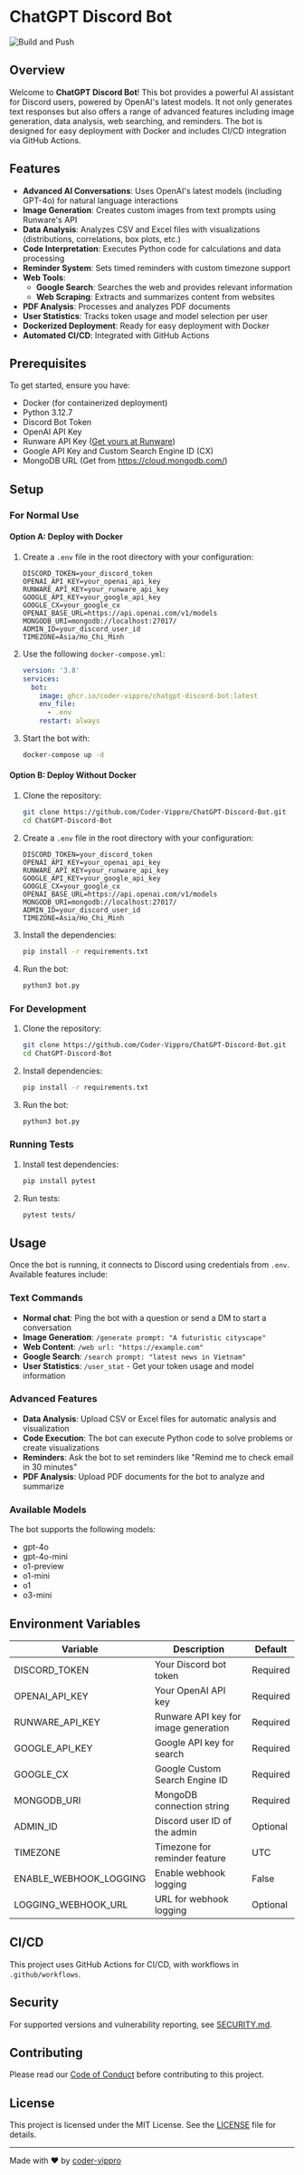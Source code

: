 # ChatGPT Discord Bot
![Build and Push](https://github.com/coder-vippro/ChatGPT-Discord-Bot/actions/workflows/main.yml/badge.svg)

## Overview
Welcome to **ChatGPT Discord Bot**! This bot provides a powerful AI assistant for Discord users, powered by OpenAI's latest models. It not only generates text responses but also offers a range of advanced features including image generation, data analysis, web searching, and reminders. The bot is designed for easy deployment with Docker and includes CI/CD integration via GitHub Actions.

## Features
- **Advanced AI Conversations**: Uses OpenAI's latest models (including GPT-4o) for natural language interactions
- **Image Generation**: Creates custom images from text prompts using Runware's API
- **Data Analysis**: Analyzes CSV and Excel files with visualizations (distributions, correlations, box plots, etc.)
- **Code Interpretation**: Executes Python code for calculations and data processing
- **Reminder System**: Sets timed reminders with custom timezone support
- **Web Tools**:
  - **Google Search**: Searches the web and provides relevant information
  - **Web Scraping**: Extracts and summarizes content from websites
- **PDF Analysis**: Processes and analyzes PDF documents
- **User Statistics**: Tracks token usage and model selection per user
- **Dockerized Deployment**: Ready for easy deployment with Docker
- **Automated CI/CD**: Integrated with GitHub Actions

## Prerequisites
To get started, ensure you have:
- Docker (for containerized deployment)
- Python 3.12.7
- Discord Bot Token
- OpenAI API Key
- Runware API Key ([Get yours at Runware](https://runware.ai/))
- Google API Key and Custom Search Engine ID (CX)
- MongoDB URL (Get from https://cloud.mongodb.com/)

## Setup
### For Normal Use
#### Option A: Deploy with Docker
1. Create a `.env` file in the root directory with your configuration:
   ```properties
   DISCORD_TOKEN=your_discord_token
   OPENAI_API_KEY=your_openai_api_key
   RUNWARE_API_KEY=your_runware_api_key
   GOOGLE_API_KEY=your_google_api_key
   GOOGLE_CX=your_google_cx
   OPENAI_BASE_URL=https://api.openai.com/v1/models
   MONGODB_URI=mongodb://localhost:27017/
   ADMIN_ID=your_discord_user_id
   TIMEZONE=Asia/Ho_Chi_Minh
   ```

2. Use the following `docker-compose.yml`:
   ```yaml
   version: '3.8'
   services:
     bot:
       image: ghcr.io/coder-vippro/chatgpt-discord-bot:latest
       env_file:
         - .env
       restart: always
   ```

3. Start the bot with:
   ```bash
   docker-compose up -d
   ```

#### Option B: Deploy Without Docker
1. Clone the repository:
   ```bash
   git clone https://github.com/Coder-Vippro/ChatGPT-Discord-Bot.git
   cd ChatGPT-Discord-Bot
   ```

2. Create a `.env` file in the root directory with your configuration:
   ```properties
   DISCORD_TOKEN=your_discord_token
   OPENAI_API_KEY=your_openai_api_key
   RUNWARE_API_KEY=your_runware_api_key
   GOOGLE_API_KEY=your_google_api_key
   GOOGLE_CX=your_google_cx
   OPENAI_BASE_URL=https://api.openai.com/v1/models
   MONGODB_URI=mongodb://localhost:27017/
   ADMIN_ID=your_discord_user_id
   TIMEZONE=Asia/Ho_Chi_Minh
   ```

3. Install the dependencies:
   ```bash
   pip install -r requirements.txt
   ```

4. Run the bot:
   ```bash
   python3 bot.py
   ```

### For Development
1. Clone the repository:
   ```bash
   git clone https://github.com/Coder-Vippro/ChatGPT-Discord-Bot.git
   cd ChatGPT-Discord-Bot
   ```

2. Install dependencies:
   ```bash
   pip install -r requirements.txt
   ```

3. Run the bot:
   ```bash
   python3 bot.py
   ```

### Running Tests
1. Install test dependencies:
   ```bash
   pip install pytest
   ```

2. Run tests:
   ```bash
   pytest tests/
   ```

## Usage
Once the bot is running, it connects to Discord using credentials from `.env`. Available features include:

### Text Commands
- **Normal chat**: Ping the bot with a question or send a DM to start a conversation
- **Image Generation**: `/generate prompt: "A futuristic cityscape"`
- **Web Content**: `/web url: "https://example.com"`
- **Google Search**: `/search prompt: "latest news in Vietnam"`
- **User Statistics**: `/user_stat` - Get your token usage and model information

### Advanced Features
- **Data Analysis**: Upload CSV or Excel files for automatic analysis and visualization
- **Code Execution**: The bot can execute Python code to solve problems or create visualizations
- **Reminders**: Ask the bot to set reminders like "Remind me to check email in 30 minutes"
- **PDF Analysis**: Upload PDF documents for the bot to analyze and summarize

### Available Models
The bot supports the following models:
- gpt-4o
- gpt-4o-mini
- o1-preview
- o1-mini
- o1
- o3-mini

## Environment Variables
| Variable | Description | Default |
|----------|-------------|---------|
| DISCORD_TOKEN | Your Discord bot token | Required |
| OPENAI_API_KEY | Your OpenAI API key | Required |
| RUNWARE_API_KEY | Runware API key for image generation | Required |
| GOOGLE_API_KEY | Google API key for search | Required | 
| GOOGLE_CX | Google Custom Search Engine ID | Required |
| MONGODB_URI | MongoDB connection string | Required |
| ADMIN_ID | Discord user ID of the admin | Optional |
| TIMEZONE | Timezone for reminder feature | UTC |
| ENABLE_WEBHOOK_LOGGING | Enable webhook logging | False |
| LOGGING_WEBHOOK_URL | URL for webhook logging | Optional |

## CI/CD
This project uses GitHub Actions for CI/CD, with workflows in `.github/workflows`.

## Security
For supported versions and vulnerability reporting, see [SECURITY.md](SECURITY.md).

## Contributing
Please read our [Code of Conduct](CODE_OF_CONDUCT.md) before contributing to this project.

## License
This project is licensed under the MIT License. See the [LICENSE](LICENSE) file for details.

---

Made with ❤️ by [coder-vippro](https://github.com/coder-vippro)
